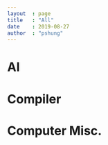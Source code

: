 ```yaml
---
layout  : page
title   : "All"
date    : 2019-08-27
author  : "pshung"
---
```


# AI

# Compiler

# Computer Misc.


